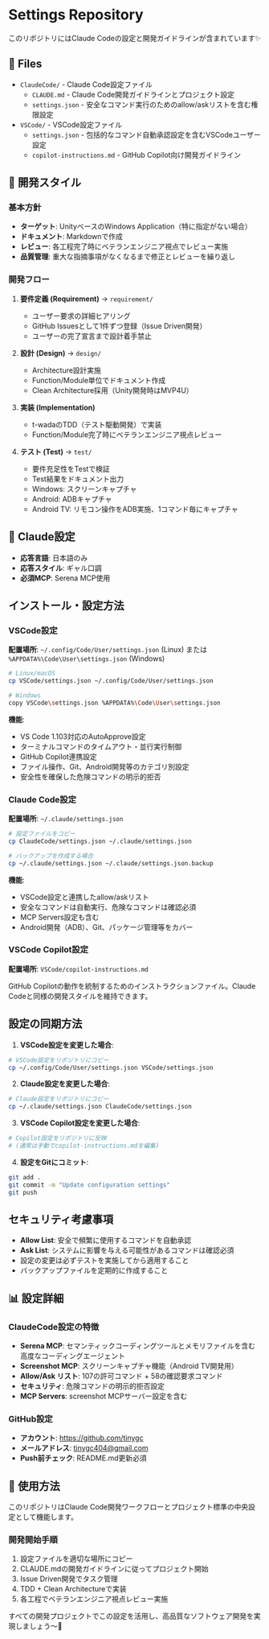 # Settings Repository

このリポジトリにはClaude Codeの設定と開発ガイドラインが含まれています✨

## 📁 Files

- `ClaudeCode/` - Claude Code設定ファイル
  - `CLAUDE.md` - Claude Code開発ガイドラインとプロジェクト設定
  - `settings.json` - 安全なコマンド実行のためのallow/askリストを含む権限設定
- `VSCode/` - VSCode設定ファイル
  - `settings.json` - 包括的なコマンド自動承認設定を含むVSCodeユーザー設定
  - `copilot-instructions.md` - GitHub Copilot向け開発ガイドライン

## 🎯 開発スタイル

### 基本方針
- **ターゲット**: UnityベースのWindows Application（特に指定がない場合）
- **ドキュメント**: Markdownで作成
- **レビュー**: 各工程完了時にベテランエンジニア視点でレビュー実施
- **品質管理**: 重大な指摘事項がなくなるまで修正とレビューを繰り返し

### 開発フロー
1. **要件定義 (Requirement)** → `requirement/`
   - ユーザー要求の詳細ヒアリング
   - GitHub Issuesとして1件ずつ登録（Issue Driven開発）
   - ユーザーの完了宣言まで設計着手禁止

2. **設計 (Design)** → `design/`
   - Architecture設計実施
   - Function/Module単位でドキュメント作成
   - Clean Architecture採用（Unity開発時はMVP4U）

3. **実装 (Implementation)**
   - t-wadaのTDD（テスト駆動開発）で実装
   - Function/Module完了時にベテランエンジニア視点レビュー

4. **テスト (Test)** → `test/`
   - 要件充足性をTestで検証
   - Test結果をドキュメント出力
   - Windows: スクリーンキャプチャ
   - Android: ADBキャプチャ
   - Android TV: リモコン操作をADB実施、1コマンド毎にキャプチャ

## 🤖 Claude設定

- **応答言語**: 日本語のみ
- **応答スタイル**: ギャル口調
- **必須MCP**: Serena MCP使用

## インストール・設定方法

### VSCode設定

**配置場所**: `~/.config/Code/User/settings.json` (Linux) または `%APPDATA%\Code\User\settings.json` (Windows)

```bash
# Linux/macOS
cp VSCode/settings.json ~/.config/Code/User/settings.json

# Windows
copy VSCode\settings.json %APPDATA%\Code\User\settings.json
```

**機能**:
- VS Code 1.103対応のAutoApprove設定
- ターミナルコマンドのタイムアウト・並行実行制御
- GitHub Copilot連携設定
- ファイル操作、Git、Android開発等のカテゴリ別設定
- 安全性を確保した危険コマンドの明示的拒否

### Claude Code設定

**配置場所**: `~/.claude/settings.json`

```bash
# 設定ファイルをコピー
cp ClaudeCode/settings.json ~/.claude/settings.json

# バックアップを作成する場合
cp ~/.claude/settings.json ~/.claude/settings.json.backup
```

**機能**:
- VSCode設定と連携したallow/askリスト
- 安全なコマンドは自動実行、危険なコマンドは確認必須
- MCP Servers設定も含む
- Android開発（ADB）、Git、パッケージ管理等をカバー

### VSCode Copilot設定

**配置場所**: `VSCode/copilot-instructions.md`

GitHub Copilotの動作を統制するためのインストラクションファイル。Claude Codeと同様の開発スタイルを維持できます。

## 設定の同期方法

1. **VSCode設定を変更した場合**:
```bash
# VSCode設定をリポジトリにコピー
cp ~/.config/Code/User/settings.json VSCode/settings.json
```

2. **Claude設定を変更した場合**:
```bash
# Claude設定をリポジトリにコピー  
cp ~/.claude/settings.json ClaudeCode/settings.json
```

3. **VSCode Copilot設定を変更した場合**:
```bash
# Copilot設定をリポジトリに反映
# (通常は手動でcopilot-instructions.mdを編集)
```

4. **設定をGitにコミット**:
```bash
git add .
git commit -m "Update configuration settings"
git push
```

## セキュリティ考慮事項

- **Allow List**: 安全で頻繁に使用するコマンドを自動承認
- **Ask List**: システムに影響を与える可能性があるコマンドは確認必須
- 設定の変更は必ずテストを実施してから適用すること
- バックアップファイルを定期的に作成すること

## 📊 設定詳細

### ClaudeCode設定の特徴
- **Serena MCP**: セマンティックコーディングツールとメモリファイルを含む高度なコーディングエージェント
- **Screenshot MCP**: スクリーンキャプチャ機能（Android TV開発用）
- **Allow/Ask リスト**: 107の許可コマンド + 58の確認要求コマンド
- **セキュリティ**: 危険コマンドの明示的拒否設定
- **MCP Servers**: screenshot MCPサーバー設定を含む

### GitHub設定
- **アカウント**: https://github.com/tinygc
- **メールアドレス**: tinygc404@gmail.com
- **Push前チェック**: README.md更新必須

## 🚀 使用方法

このリポジトリはClaude Code開発ワークフローとプロジェクト標準の中央設定として機能します。

### 開発開始手順
1. 設定ファイルを適切な場所にコピー
2. CLAUDE.mdの開発ガイドラインに従ってプロジェクト開始
3. Issue Driven開発でタスク管理
4. TDD + Clean Architectureで実装
5. 各工程でベテランエンジニア視点レビュー実施

すべての開発プロジェクトでこの設定を活用し、高品質なソフトウェア開発を実現しましょう〜💫